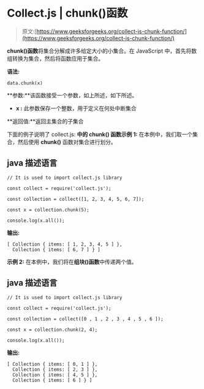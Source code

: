 # Collect.js | chunk()函数

> 原文:[https://www.geeksforgeeks.org/collect-js-chunk-function/](https://www.geeksforgeeks.org/collect-js-chunk-function/)

**chunk()函数**将集合分解成许多给定大小的小集合。在 JavaScript 中，首先将数组转换为集合，然后将函数应用于集合。

**语法:**

```
data.chunk(x)

```

**参数:**该函数接受一个参数，如上所述，如下所述。

*   **x :** 此参数保存一个整数，用于定义在何处中断集合

**返回值:**返回主集合的子集合

下面的例子说明了 collect.js:
**中的 **chunk()** 函数示例 1:** 在本例中，我们取一个集合，然后使用 **chunk()** 函数对集合进行划分。

## java 描述语言

```
// It is used to import collect.js library

const collect = require('collect.js');

const collection = collect([1, 2, 3, 4, 5, 6, 7]);

const x = collection.chunk(5);

console.log(x.all());
```

**输出:**

```
[ Collection { items: [ 1, 2, 3, 4, 5 ] },
  Collection { items: [ 6, 7 ] } ]

```

**示例 2:** 在本例中，我们将在**组块()函数**中传递两个值。

## java 描述语言

```
// It is used to import collect.js library

const collect = require('collect.js');

const collection = collect([0 , 1 , 2 , 3 , 4 , 5 , 6 ]);

const x = collection.chunk(2, 4);

console.log(x.all());
```

**输出:**

```
[ Collection { items: [ 0, 1 ] },
  Collection { items: [ 2, 3 ] },
  Collection { items: [ 4, 5 ] },
  Collection { items: [ 6 ] } ]

```